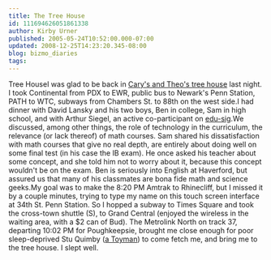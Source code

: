 ```yaml
---
title: The Tree House
id: 111694626051861338
author: Kirby Urner
published: 2005-05-24T10:52:00.000-07:00
updated: 2008-12-25T14:23:20.345-08:00
blog: bizmo_diaries
tags: 
---
```


[](http://photos1.blogger.com/img/254/1836/640/P5240019.jpg)Tree HouseI was glad to be back in [Cary's and Theo's tree house](http://controlroom.blogspot.com/2008/11/view-from-height.html) last night. I took Continental from PDX to EWR, public bus to Newark's Penn Station, PATH to WTC, subways from Chambers St. to 88th on the west side.I had dinner with David Lansky and his two boys, Ben in college, Sam in high school, and with Arthur Siegel, an active co-participant on [edu-sig](http://mail.python.org/pipermail/edu-sig/).We discussed, among other things, the role of technology in the curriculum, the relevance (or lack thereof) of math courses. Sam shared his dissatisfaction with math courses that give no real depth, are entirely about doing well on some final test (in his case the IB exam). He once asked his teacher about some concept, and she told him not to worry about it, because this concept wouldn't be on the exam. Ben is seriously into English at Haverford, but assured us that many of his classmates are bona fide math and science geeks.My goal was to make the 8:20 PM Amtrak to Rhinecliff, but I missed it by a couple minutes, trying to type my name on this touch screen interface at 34th St. Penn Station. So I hopped a subway to Times Square and took the cross-town shuttle (S), to Grand Central (enjoyed the wireless in the waiting area, with a $2 can of Bud). The Metrolink North on track 37, departing 10:02 PM for Poughkeepsie, brought me close enough for poor sleep-deprived Stu Quimby ([a Toyman](http://worldgame.blogspot.com/2005/01/tale-of-two-toymen.html)) to come fetch me, and bring me to the tree house. I slept well.